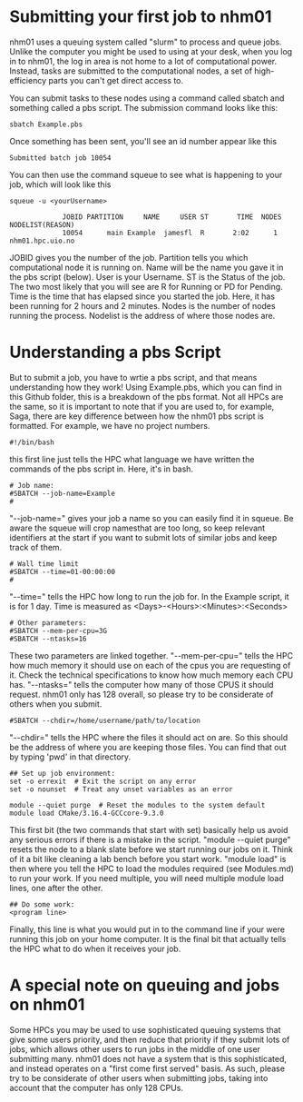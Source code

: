 # Submitting your first job to nhm01 #

nhm01 uses a queuing system called "slurm" to process and queue jobs. Unlike the computer you might be used to using at your desk, when you log in to nhm01, the log in area is not home to a lot of computational power. Instead, tasks are submitted to the computational nodes, a set of high-efficiency parts you can't get direct access to.

You can submit tasks to these nodes using a command called sbatch and something called a pbs script. The submission command looks like this:

```
sbatch Example.pbs
```

Once something has been sent, you'll see an id number appear like this

```
Submitted batch job 10054
```

You can then use the command squeue to see what is happening to your job, which will look like this

```
squeue -u <yourUsername>

             JOBID PARTITION     NAME     USER ST       TIME  NODES NODELIST(REASON)
             10054      main Example  jamesfl  R       2:02      1 nhm01.hpc.uio.no

```
JOBID gives you the number of the job.
Partition tells you which computational node it is running on. 
Name will be the name you gave it in the pbs script (below). 
User is your Username.
ST is the Status of the job. The two most likely that you will see are R for Running or PD for Pending.
Time is the time that has elapsed since you started the job. Here, it has been running for 2 hours and 2 minutes.
Nodes is the number of nodes running the process.
Nodelist is the address of where those nodes are.

# Understanding a pbs Script

But to submit a job, you have to wrtie a pbs script, and that means understanding how they work! Using Example.pbs, which you can find in this Github folder, this is a breakdown of the pbs format.
Not all HPCs are the same, so it is important to note that if you are used to, for example, Saga, there are key difference between how the nhm01 pbs script is formatted. For example, we have no project numbers.

```
#!/bin/bash
```
this first line just tells the HPC what language we have written the commands of the pbs script in. Here, it's in bash.

```
# Job name:
#SBATCH --job-name=Example
#
```
"--job-name=" gives your job a name so you can easily find it in squeue. Be aware the squeue will crop namesthat are too long, so keep relevant identifiers at the start if you want to submit lots of similar jobs and keep track of them.

```
# Wall time limit
#SBATCH --time=01-00:00:00
#
```
"--time=" tells the HPC how long to run the job for. In the Example script, it is for 1 day. Time is measured as \<Days\>-\<Hours\>:\<Minutes\>:\<Seconds\>

```
# Other parameters:
#SBATCH --mem-per-cpu=3G
#SBATCH	--ntasks=16
```
These two parameters are linked together. 
"--mem-per-cpu=" tells the HPC how much memory it should use on each of the cpus you are requesting of it. Check the technical specifications to know how much memory each CPU has.
"--ntasks=" tells the computer how many of those CPUS it should request. nhm01 only has 128 overall, so please try to be considerate of others when you submit. 


```
#SBATCH --chdir=/home/username/path/to/location
```
"--chdir=" tells the HPC where the files it should act on are. So this should be the address of where you are keeping those files. You can find that out by typing 'pwd' in that directory.


```
## Set up job environment:
set -o errexit  # Exit the script on any error
set -o nounset  # Treat any unset variables as an error

module --quiet purge  # Reset the modules to the system default
module load CMake/3.16.4-GCCcore-9.3.0
```

This first bit (the two commands that start with set) basically help us avoid any serious errors if there is a mistake in the script.
"module --quiet purge" resets the node to a blank slate before we start running our jobs on it. Think of it a bit like cleaning a lab bench before you start work.
"module load" is then where you tell the HPC to load the modules required (see Modules.md) to run your work. If you need multiple, you will need multiple module load lines, one after the other.

```
## Do some work:
<program line>
```

Finally, this line is what you would put in to the command line if your were running this job on your home computer. It is the final bit that actually tells the HPC what to do when it receives your job.


# A special note on queuing and jobs on nhm01

Some HPCs you may be used to use sophisticated queuing systems that give some users priority, and then reduce that priority if they submit lots of jobs, which allows other users to run jobs in the middle of one user submitting many.
nhm01 does not have a system that is this sophisticated, and instead operates on a "first come first served" basis. As such, please try to be considerate of other users when submitting jobs, taking into account that the computer has only 128 CPUs.
